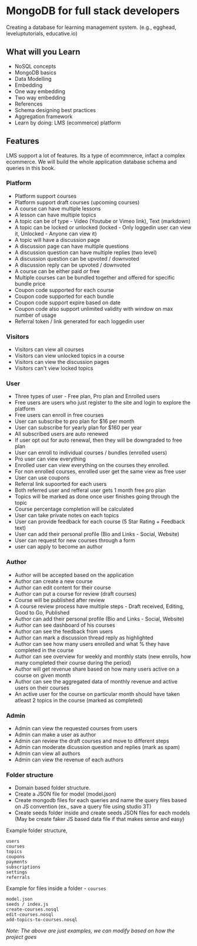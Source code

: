 # MongoDB for full stack developers

Creating a database for learning management system. (e.g., egghead, leveluptutorials, educative.io)

## What will you Learn

- NoSQL concepts
- MongoDB basics
- Data Modelling
- Embedding
- One way embedding
- Two way embedding
- References
- Schema designing best practices
- Aggregation framework
- Learn by doing: LMS (ecommerce) platform

## Features

LMS support a lot of features. Its a type of ecommnerce, infact a complex ecommerce. We will build the whole application database schema and queries in this book.

### Platform

- Platform support courses
- Platform support draft courses (upcoming courses)
- A course can have multiple lessons
- A lesson can have multiple topics
- A topic can be of type - Video (Youtube or Vimeo link), Text (markdown)
- A topic can be locked or unlocked (locked - Only loggedin user can view it, Unlocked - Anyone can view it)
- A topic will have a discussion page
- A discussion page can have multiple questions
- A discussion question can have multiple replies (two level)
- A discussion question can be upvoted / downvoted
- A discussion reply can be upvoted / downvoted
- A course can be either paid or free
- Multiple courses can be bundled together and offered for specific bundle price
- Coupon code supported for each course
- Coupon code supported for each bundle
- Coupon code support expire based on date
- Coupon code also support unlimited validity with window on max number of usage
- Referral token / link generated for each loggedin user

### Visitors

- Visitors can view all courses
- Visitors can view unlocked topics in a course
- Visitors can view the discussion pages
- Visitors can't view locked topics

### User

- Three types of user - Free plan, Pro plan and Enrolled users
- Free users are users who just register to the site and login to explore the platform
- Free users can enroll in free courses
- User can subscribe to pro plan for $16 per month
- User can subscribe for yearly plan for $160 per year
- All subscribed users are auto renewed
- If user opt out for auto renewal, then they will be downgraded to free plan
- User can enroll to individual courses / bundles (enrolled users)
- Pro user can view everything
- Enrolled user can view everything on the courses they enrolled. 
- For non enrolled courses, enrolled user get the same view as free user
- User can use coupons
- Referral link supoorted for each users
- Both referred user and refferal user gets 1 month free pro plan
- Topics will be marked as done once user finishes going through the topic
- Course percentage completion will be calculated
- User can take private notes on each topics
- User can provide feedback for each course (5 Star Rating + Feedback text)
- User can add their personal profile (Bio and Links - Social, Website)
- User can request for new courses through a form
- user can apply to become an author

### Author

- Author will be accepted based on the application
- Author can create a new course
- Author can edit content for their course
- Author can put a course for review (draft courses)
- Course will be published after review
- A course review process have multiple steps - Draft received, Editing, Good to Go, Published
- Author can add their personal profile (Bio and Links - Social, Website)
- Author can see dashboard of his courses
- Author can see the feedback from users
- Author can mark a discussion thread reply as highlighted
- Author can see how many users enrolled and what % they have completed in the course
- Author can see overview for weekly and monthly stats (new enrolls, how many completed their course during the period)
- Author will get revenue share based on how many users active on a course on given month
- Author can see the aggregated data of monthly revenue and active users on their courses
- An active user for the course on particular month should have taken atleast 2 topics in the course (marked as completed)

### Admin

- Admin can view the requested courses from users
- Admin can make a user as author
- Admin can review the draft courses and move to different steps
- Admin can moderate dicussion question and replies (mark as spam)
- Admin can view all authors
- Admin can view the revenue of each authors

### Folder structure

- Domain based folder structure. 
- Create a JSON file for model (model.json) 
- Create mongodb files for each queries and name the query files based on JS convention (ex., save a query file using studio 3T)
- Create seeds folder inside and create seeds JSON files for each models (May be create faker JS based data file if that makes sense and easy)

Example folder structure,

```
users 
courses
topics
coupons
payments
subscriptions
settings
referrals
```

Example for files inside a folder - `courses`

```
model.json
seeds / index.js
create-courses.nosql
edit-courses.nosql
add-topics-to-courses.nosql
```

_Note: The above are just examples, we can modify based on how the project goes_


